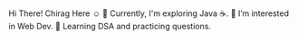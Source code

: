 Hi There! Chirag Here ☺
🔭 Currently, I'm exploring Java ☕️.
👀 I’m interested in Web Dev.
🌱 Learning DSA and practicing questions.


<!---
Chiraggg-p/Chiraggg-p is a ✨ special ✨ repository because its `README.md` (this file) appears on your GitHub profile.
You can click the Preview link to take a look at your changes.
--->
